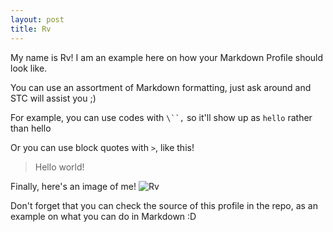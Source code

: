```yaml
---
layout: post
title: Rv
---
```


My name is Rv! I am an example here on how your Markdown Profile should look like.

You can use an assortment of Markdown formatting, just ask around and STC will assist you ;)

For example, you can use codes with `\``,` so it'll show up as `hello` rather than hello

Or you can use block quotes with `>`, like this!
> Hello world!

Finally, here's an image of me!
![Rv](https://www.google.com/url?sa=i&source=images&cd=&ved=2ahUKEwivqpKPgIDlAhXWiHAKHX3wDAAQjRx6BAgBEAQ&url=https%3A%2F%2Fcherrydeck.com%2F_aravindmoghanphotography_&psig=AOvVaw2fGrcEs1q9pegl40YhFS1i&ust=1570188564179173)

Don't forget that you can check the source of this profile in the repo, as an example on what you can do in Markdown :D